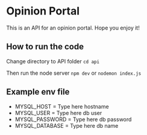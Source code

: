 # Opinion Portal
This is an API for an opinion portal. Hope you enjoy it!

## How to run the code

Change directory to API folder
`cd api`

Then run the node server
`npm dev` or `nodemon index.js`

## Example env file 
* MYSQL_HOST = Type here hostname
* MYSQL_USER = Type here db user
* MYSQL_PASSWORD = Type here db password
* MYSQL_DATABASE = Type here db name
